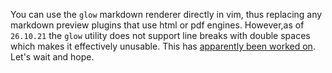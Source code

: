 You can use the `glow` markdown renderer directly in vim, thus replacing any markdown preview plugins that use html or pdf engines. However,as of `26.10.21` the `glow` utility does not support line breaks with double spaces which makes it effectively unusable. This has [apparently been worked on](https://github.com/charmbracelet/glow/issues/212). Let's wait and hope. 
